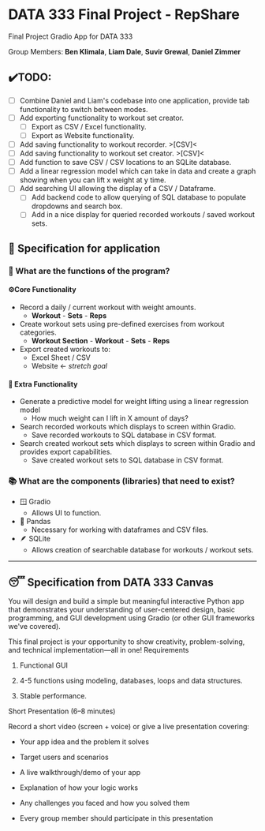 # DATA 333 Final Project - RepShare

Final Project Gradio App for DATA 333 

Group Members: **Ben Klimala**, **Liam Dale**, **Suvir Grewal**, **Daniel Zimmer**

## ✔️TODO:

- [ ] Combine Daniel and Liam's codebase into one application, provide tab functionality to switch between modes.
- [ ] Add exporting functionality to workout set creator.
  - [ ] Export as CSV / Excel functionality.
  - [ ] Export as Website functionality.
- [ ] Add saving functionality to workout recorder. >[CSV]<
- [ ] Add saving functionality to workout set creator. >[CSV]<
- [ ] Add function to save CSV / CSV locations to an SQLite database.
- [ ] Add a linear regression model which can take in data and create a graph showing when you can lift x weight at y time.
- [ ] Add searching UI allowing the display of a CSV / Dataframe.
  - [ ] Add backend code to allow querying of SQL database to populate dropdowns and search box.
  - [ ] Add in a nice display for queried recorded workouts / saved workout sets.

## 📜 Specification for application

### 🧰 What are the functions of the program?

#### ⚙️Core Functionality

- Record a daily / current workout with weight amounts.
  - **Workout** - **Sets** - **Reps**
- Create workout sets using pre-defined exercises from workout categories.
  - **Workout Section** - **Workout** - **Sets** - **Reps**
- Export created workouts to:
  - Excel Sheet / CSV
  - Website <- *stretch goal*

#### 🔧 Extra Functionality

- Generate a predictive model for weight lifting using a linear regression model
  - How much weight can I lift in X amount of days?
- Search recorded workouts which displays to screen within Gradio.
  - Save recorded workouts to SQL database in CSV format.
- Search created workout sets which displays to screen within Gradio and provides export capabilities.
  - Save created workout sets to SQL database in CSV format.

### 📚 What are the components (libraries) that need to exist?

- 🪟 Gradio 
  - Allows UI to function.
- 🐼 Pandas 
  - Necessary for working with dataframes and CSV files.
- 🪶 SQLite
  - Allows creation of searchable database for workouts / workout sets.

---

## 😴 Specification from DATA 333 Canvas

You will design and build a simple but meaningful interactive Python app that demonstrates your understanding of user-centered design, basic programming, and GUI development using Gradio (or other GUI frameworks we've covered).

This final project is your opportunity to show creativity, problem-solving, and technical implementation—all in one!
Requirements

1. Functional GUI

2. 4-5 functions using modeling, databases, loops and data structures. 

3. Stable performance.

Short Presentation (6–8 minutes)

Record a short video (screen + voice) or give a live presentation covering:

- Your app idea and the problem it solves

- Target users and scenarios

- A live walkthrough/demo of your app

- Explanation of how your logic works

- Any challenges you faced and how you solved them

- Every group member should participate in this presentation
